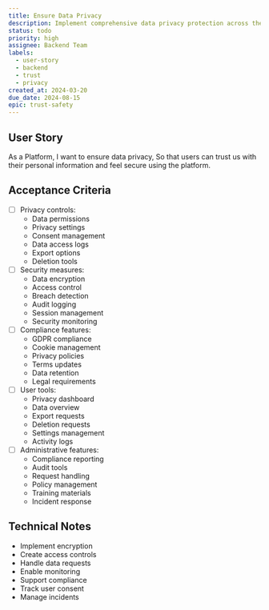 ```yaml
---
title: Ensure Data Privacy
description: Implement comprehensive data privacy protection across the platform
status: todo
priority: high
assignee: Backend Team
labels:
  - user-story
  - backend
  - trust
  - privacy
created_at: 2024-03-20
due_date: 2024-08-15
epic: trust-safety
---
```


## User Story

As a Platform,
I want to ensure data privacy,
So that users can trust us with their personal information and feel secure using the platform.

## Acceptance Criteria

- [ ] Privacy controls:
  - Data permissions
  - Privacy settings
  - Consent management
  - Data access logs
  - Export options
  - Deletion tools
- [ ] Security measures:
  - Data encryption
  - Access control
  - Breach detection
  - Audit logging
  - Session management
  - Security monitoring
- [ ] Compliance features:
  - GDPR compliance
  - Cookie management
  - Privacy policies
  - Terms updates
  - Data retention
  - Legal requirements
- [ ] User tools:
  - Privacy dashboard
  - Data overview
  - Export requests
  - Deletion requests
  - Settings management
  - Activity logs
- [ ] Administrative features:
  - Compliance reporting
  - Audit tools
  - Request handling
  - Policy management
  - Training materials
  - Incident response

## Technical Notes

- Implement encryption
- Create access controls
- Handle data requests
- Enable monitoring
- Support compliance
- Track user consent
- Manage incidents
